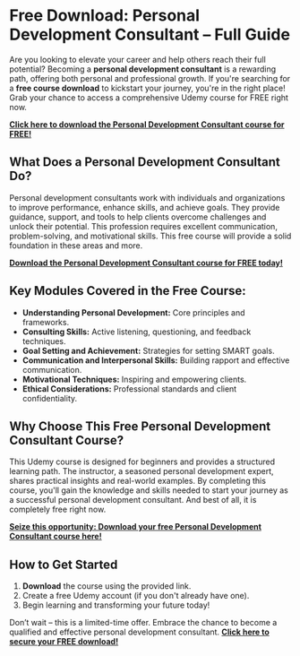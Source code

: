# Free Download: Personal Development Consultant – Full Guide

Are you looking to elevate your career and help others reach their full potential? Becoming a **personal development consultant** is a rewarding path, offering both personal and professional growth. If you're searching for a **free course download** to kickstart your journey, you're in the right place! Grab your chance to access a comprehensive Udemy course for FREE right now.

[**Click here to download the Personal Development Consultant course for FREE!**](https://udemywork.com/personal-development-consultant)

## What Does a Personal Development Consultant Do?

Personal development consultants work with individuals and organizations to improve performance, enhance skills, and achieve goals. They provide guidance, support, and tools to help clients overcome challenges and unlock their potential. This profession requires excellent communication, problem-solving, and motivational skills. This free course will provide a solid foundation in these areas and more.

[**Download the Personal Development Consultant course for FREE today!**](https://udemywork.com/personal-development-consultant)

## Key Modules Covered in the Free Course:

*   **Understanding Personal Development:** Core principles and frameworks.
*   **Consulting Skills:** Active listening, questioning, and feedback techniques.
*   **Goal Setting and Achievement:** Strategies for setting SMART goals.
*   **Communication and Interpersonal Skills:** Building rapport and effective communication.
*   **Motivational Techniques:** Inspiring and empowering clients.
*   **Ethical Considerations:** Professional standards and client confidentiality.

## Why Choose This Free Personal Development Consultant Course?

This Udemy course is designed for beginners and provides a structured learning path. The instructor, a seasoned personal development expert, shares practical insights and real-world examples. By completing this course, you'll gain the knowledge and skills needed to start your journey as a successful personal development consultant. And best of all, it is completely free right now.

[**Seize this opportunity: Download your free Personal Development Consultant course here!**](https://udemywork.com/personal-development-consultant)

## How to Get Started

1.  **Download** the course using the provided link.
2.  Create a free Udemy account (if you don't already have one).
3.  Begin learning and transforming your future today!

Don’t wait – this is a limited-time offer. Embrace the chance to become a qualified and effective personal development consultant. **[Click here to secure your FREE download!](https://udemywork.com/personal-development-consultant)**
